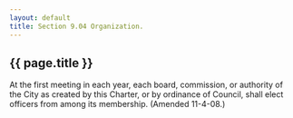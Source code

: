 ```yaml
---
layout: default 
title: Section 9.04 Organization.
---
```


{{ page.title }}
----------------

At the first meeting in each year, each board, commission, or authority
of the City as created by this Charter, or by ordinance of Council,
shall elect officers from among its membership. (Amended 11-4-08.)
